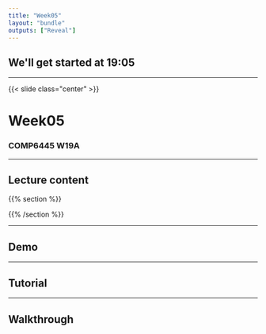 ```yaml
---
title: "Week05"
layout: "bundle"
outputs: ["Reveal"]
---
```


## We'll get started at 19:05

---

{{< slide class="center" >}}
# Week05
### COMP6445 W19A

---

## Lecture content
{{% section %}}

{{% /section %}}

---

## Demo

---

## Tutorial

---

## Walkthrough